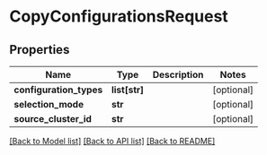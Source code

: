 # CopyConfigurationsRequest

## Properties
Name | Type | Description | Notes
------------ | ------------- | ------------- | -------------
**configuration_types** | **list[str]** |  | [optional] 
**selection_mode** | **str** |  | [optional] 
**source_cluster_id** | **str** |  | [optional] 

[[Back to Model list]](../README.md#documentation-for-models) [[Back to API list]](../README.md#documentation-for-api-endpoints) [[Back to README]](../README.md)


